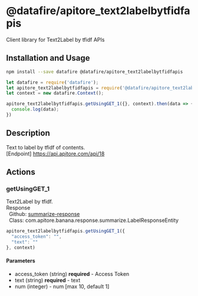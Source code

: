 # @datafire/apitore_text2labelbytfidfapis

Client library for Text2Label by tfidf APIs

## Installation and Usage
```bash
npm install --save datafire @datafire/apitore_text2labelbytfidfapis
```

```js
let datafire = require('datafire');
let apitore_text2labelbytfidfapis = require('@datafire/apitore_text2labelbytfidfapis').actions;
let context = new datafire.Context();

apitore_text2labelbytfidfapis.getUsingGET_1({}, context).then(data => {
  console.log(data);
})
```

## Description
Text to label by tfidf of contents.<BR />[Endpoint] https://api.apitore.com/api/18

## Actions
### getUsingGET_1
Text2Label by tfidf.<BR />Response<BR />&nbsp; Github: <a href="https://github.com/keigohtr/apitore-response-parent/tree/master/summarize-response">summarize-response</a><BR />&nbsp; Class: com.apitore.banana.response.summarize.LabelResponseEntity<BR />


```js
apitore_text2labelbytfidfapis.getUsingGET_1({
  "access_token": "",
  "text": ""
}, context)
```

#### Parameters
* access_token (string) **required** - Access Token
* text (string) **required** - text
* num (integer) - num [max 10, default 1]

